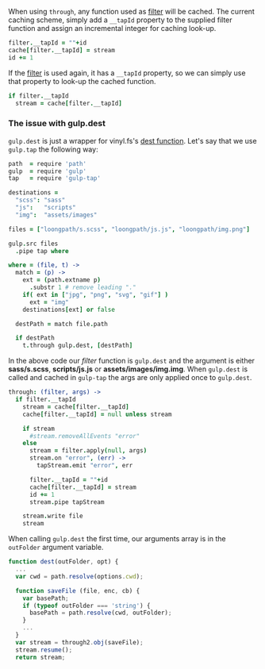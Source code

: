 When using `through`, any function used as [filter](https://github.com/geejs/gulp-tap/blob/master/src/tap.coffee#L42) will be cached.
The current caching scheme, simply add a `__tapId` property to the supplied filter function and assign an incremental integer for caching look-up.
```coffeescript
filter.__tapId = ""+id
cache[filter.__tapId] = stream
id += 1
```

If the [filter](https://github.com/geejs/gulp-tap/blob/master/src/tap.coffee#L28)  is used again, it has a `__tapId` property, so we can simply use that property to look-up the cached function.
```coffeescript
if filter.__tapId
  stream = cache[filter.__tapId]
```

### The issue with gulp.dest

`gulp.dest` is just a wrapper for vinyl.fs's [dest function](https://github.com/wearefractal/vinyl-fs/blob/master/lib/dest/index.js#L12). Let's say that we use `gulp.tap` the following way:
```coffeescript
path  = require 'path'
gulp  = require 'gulp'
tap   = require 'gulp-tap'

destinations =
  "scss": "sass"
  "js":   "scripts"
  "img":  "assets/images"

files = ["loongpath/s.scss", "loongpath/js.js", "loongpath/img.png"]

gulp.src files
  .pipe tap where

where = (file, t) ->
  match = (p) ->
    ext = (path.extname p)
      .substr 1 # remove leading "."
    if( ext in ["jpg", "png", "svg", "gif"] )
      ext = "img"
    destinations[ext] or false

  destPath = match file.path

  if destPath
    t.through gulp.dest, [destPath]
```

In the above code our *filter* function is `gulp.dest` and the argument is either **sass/s.scss**, **scripts/js.js** or **assets/images/img.img**. When `gulp.dest` is called and cached in `gulp-tap` the args are only applied once to `gulp.dest`.

```coffeescript
through: (filter, args) ->
  if filter.__tapId
    stream = cache[filter.__tapId]
    cache[filter.__tapId] = null unless stream

    if stream
      #stream.removeAllEvents "error"
    else
      stream = filter.apply(null, args)
      stream.on "error", (err) ->
        tapStream.emit "error", err

      filter.__tapId = ""+id
      cache[filter.__tapId] = stream
      id += 1
      stream.pipe tapStream

    stream.write file
    stream
```

When calling `gulp.dest` the first time, our arguments array is in the `outFolder` argument variable.

```javascript
function dest(outFolder, opt) {
  ...
  var cwd = path.resolve(options.cwd);

  function saveFile (file, enc, cb) {
    var basePath;
    if (typeof outFolder === 'string') {
      basePath = path.resolve(cwd, outFolder);
    }
    ...  
  }
  var stream = through2.obj(saveFile);
  stream.resume();
  return stream;
```
